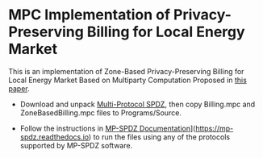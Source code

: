 # MPC Implementation of Privacy-Preserving Billing for Local Energy Market 
This is an implementation of Zone-Based Privacy-Preserving Billing for Local Energy Market Based on Multiparty Computation Proposed in [this paper](https://doi.org/10.48550/arXiv.2307.08778). 

+ Download and unpack [Multi-Protocol SPDZ](https://github.com/data61/MP-SPDZ/releases), then copy Billing.mpc and ZoneBasedBilling.mpc files to Programs/Source.

+ Follow the instructions in [MP-SPDZ Documentation](https://github.com/data61/MP-SPDZ)](https://mp-spdz.readthedocs.io) to run the files using any of the protocols supported by MP-SPDZ software. 
